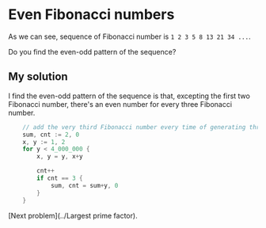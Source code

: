 # Even Fibonacci numbers

As we can see, sequence of Fibonacci number is `1 2 3 5 8 13 21 34 ...`.

Do you find the even-odd pattern of the sequence?

## My solution

I find the even-odd pattern of the sequence is that, excepting the first two Fibonacci number, there's an even number for every three Fibonacci number.

```go
	// add the very third Fibonacci number every time of generating three Fibonacci number
	sum, cnt := 2, 0
	x, y := 1, 2
	for y < 4_000_000 {
		x, y = y, x+y

		cnt++
		if cnt == 3 {
			sum, cnt = sum+y, 0
		}
	}
```

[Next problem](../Largest prime factor).
